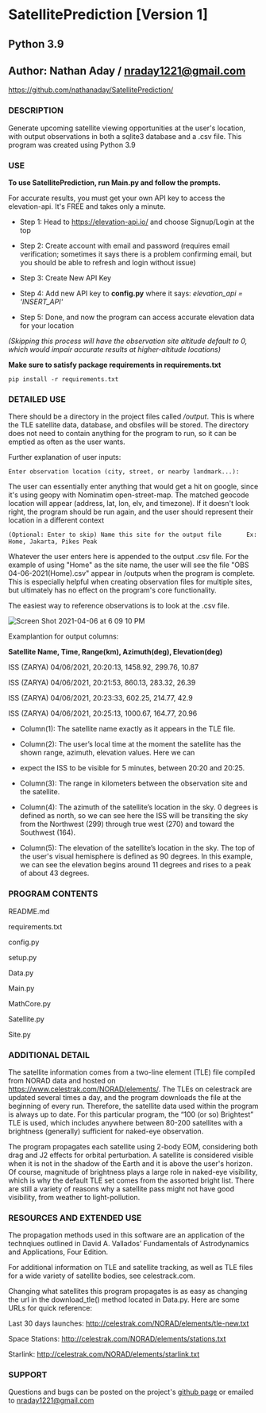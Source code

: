 # SatellitePrediction [Version 1]
## Python 3.9
## Author: Nathan Aday / nraday1221@gmail.com
https://github.com/nathanaday/SatellitePrediction/

### DESCRIPTION
Generate upcoming satellite viewing opportunities at the user's location, with output observations in 
both a sqlite3 database and a .csv file. This program was created using Python 3.9

### USE
**To use SatellitePrediction, run Main.py and follow the prompts.**

For accurate results, you must get your own API key to access the elevation-api. It's FREE and takes only a minute.

- Step 1: Head to https://elevation-api.io/ and choose Signup/Login at the top

- Step 2: Create account with email and password (requires email verification; sometimes it says there is a problem 
confirming email, but you should be able to refresh and login without issue)

- Step 3: Create New API Key

- Step 4: Add new API key to **config.py** where it says:  *elevation_api = 'INSERT_API'*

- Step 5: Done, and now the program can access accurate elevation data for your location

*(Skipping this process will have the observation site altitude default to 0, which would impair accurate results 
at higher-altitude locations)*


**Make sure to satisfy package requirements in requirements.txt**

`pip install -r requirements.txt`





### DETAILED USE

There should be a directory in the project files called */output*. This is where the TLE satellite data, database, and 
obsfiles will be stored. The directory does not need to contain anything for the program to run, so it can be emptied 
as often as the user wants.

Further explanation of user inputs:

`Enter observation location (city, street, or nearby landmark...):`

The user can essentially enter anything that would get a hit on google, since it's using geopy with Nominatim 
open-street-map. The matched geocode location will appear (address, lat, lon, elv, and timezone). If it doesn't 
look right, the program should be run again, and the user should represent their location in a different context

`(Optional: Enter to skip) Name this site for the output file	    Ex: Home, Jakarta, Pikes Peak`
    
Whatever the user enters here is appended to the output .csv file. For the example of using "Home" as the site 
name, the user will see the file "OBS 04-06-2021(Home).csv" appear in /outputs when the program is complete.
This is especially helpful when creating observation files for multiple sites, but ultimately has no effect on the 
program's core functionality.


The easiest way to reference observations is to look at the .csv file. 


![Screen Shot 2021-04-06 at 6 09 10 PM](https://user-images.githubusercontent.com/79942554/113796069-3a13bc00-9703-11eb-9b3b-24c89793f12a.png)



Examplantion for output columns:

**Satellite Name,	Time,	Range(km),	Azimuth(deg),	Elevation(deg)**

ISS (ZARYA)	04/06/2021, 20:20:13,	1458.92,	299.76,	10.87

ISS (ZARYA)	04/06/2021, 20:21:53,	860.13,	283.32,	26.39

ISS (ZARYA)	04/06/2021, 20:23:33,	602.25,	214.77,	42.9

ISS (ZARYA)	04/06/2021, 20:25:13,	1000.67,	164.77,	20.96

- Column(1): The satellite name exactly as it appears in the TLE file.

- Column(2): The user’s local time at the moment the satellite has the shown range, azimuth, elevation values. Here we can 
- expect the ISS to be visible for 5 minutes, between 20:20 and 20:25.

- Column(3): The range in kilometers between the observation site and the satellite.

- Column(4): The azimuth of the satellite’s location in the sky. 0 degrees is defined as north, so we can see here the ISS
will be transiting the sky from the Northwest (299) through true west (270) and toward the Southwest (164).

- Column(5): The elevation of the satellite’s location in the sky. The top of the user's visual hemisphere is defined as
90 degrees. In this example, we can see the elevation begins around 11 degrees and rises to a peak of about 43 degrees.


### PROGRAM CONTENTS
README.md 

requirements.txt 

config.py 

setup.py 

Data.py 

Main.py 

MathCore.py 

Satellite.py 

Site.py


### ADDITIONAL DETAIL
The satellite information comes from a two-line element (TLE) file compiled from NORAD data and hosted
on https://www.celestrak.com/NORAD/elements/. The TLEs on celestrack are updated several times a day, and the program
downloads the file at the beginning of every run. Therefore, the satellite data used within the program is always up to
date. For this particular program, the “100 (or so) Brightest” TLE is used, which includes anywhere between 80-200
satellites with a brightness (generally) sufficient for naked-eye observation.

The program propagates each satellite using 2-body EOM, considering both drag and J2 effects for orbital perturbation. 
A satellite is considered visible when it is not in the shadow of the Earth and it is above the user's horizon. Of 
course, magnitude of brightness plays a large role in naked-eye visibility, which is why the default TLE set comes from
the assorted bright list. There are still a variety of reasons why a satellite pass might not have good visibility, 
from weather to light-pollution.


### RESOURCES AND EXTENDED USE
The propagation methods used in this software are an application of the technqiues outlined in David A. Vallados’ 
Fundamentals of Astrodynamics and Applications, Four Edition.

For additional information on TLE and satellite tracking, as well as TLE files for a wide variety of satellite bodies,
see celestrack.com.

Changing what satellites this program propagates is as easy as changing the url in the download_tle() method located in
Data.py. Here are some URLs for quick reference:

Last 30 days launches: http://celestrak.com/NORAD/elements/tle-new.txt

Space Stations: http://celestrak.com/NORAD/elements/stations.txt

Starlink: http://celestrak.com/NORAD/elements/starlink.txt

### SUPPORT
Questions and bugs can be posted on the project's [github page](https://github.com/nathanaday/SatellitePrediction) or 
emailed to nraday1221@gmail.com
